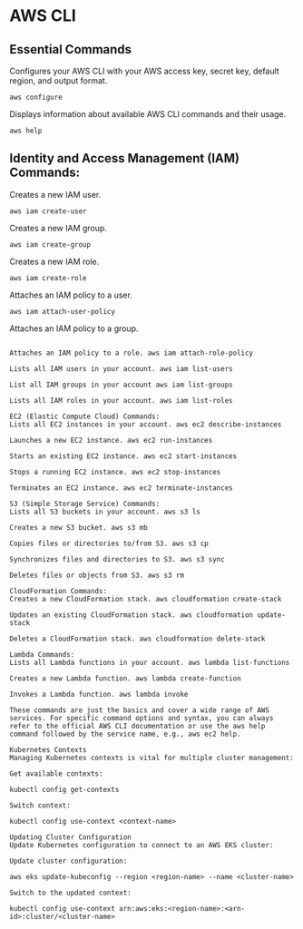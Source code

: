 # AWS CLI 
## Essential Commands
Configures your AWS CLI with your AWS access key, secret key, default region, and output format. 

```aws configure```

Displays information about available AWS CLI commands and their usage. 

```aws help```

## Identity and Access Management (IAM) Commands:
Creates a new IAM user. 

```aws iam create-user```

Creates a new IAM group. 

```aws iam create-group```

Creates a new IAM role. 

```aws iam create-role```

Attaches an IAM policy to a user. 

```aws iam attach-user-policy```

Attaches an IAM policy to a group. 

```aws iam attach-group-policy'''

Attaches an IAM policy to a role. aws iam attach-role-policy

Lists all IAM users in your account. aws iam list-users

List all IAM groups in your account aws iam list-groups

Lists all IAM roles in your account. aws iam list-roles

EC2 (Elastic Compute Cloud) Commands:
Lists all EC2 instances in your account. aws ec2 describe-instances

Launches a new EC2 instance. aws ec2 run-instances

Starts an existing EC2 instance. aws ec2 start-instances

Stops a running EC2 instance. aws ec2 stop-instances

Terminates an EC2 instance. aws ec2 terminate-instances

S3 (Simple Storage Service) Commands:
Lists all S3 buckets in your account. aws s3 ls

Creates a new S3 bucket. aws s3 mb

Copies files or directories to/from S3. aws s3 cp

Synchronizes files and directories to S3. aws s3 sync

Deletes files or objects from S3. aws s3 rm

CloudFormation Commands:
Creates a new CloudFormation stack. aws cloudformation create-stack

Updates an existing CloudFormation stack. aws cloudformation update-stack

Deletes a CloudFormation stack. aws cloudformation delete-stack

Lambda Commands:
Lists all Lambda functions in your account. aws lambda list-functions

Creates a new Lambda function. aws lambda create-function

Invokes a Lambda function. aws lambda invoke

These commands are just the basics and cover a wide range of AWS services. For specific command options and syntax, you can always refer to the official AWS CLI documentation or use the aws help command followed by the service name, e.g., aws ec2 help.

Kubernetes Contexts
Managing Kubernetes contexts is vital for multiple cluster management:

Get available contexts:

kubectl config get-contexts

Switch context:

kubectl config use-context <context-name>

Updating Cluster Configuration
Update Kubernetes configuration to connect to an AWS EKS cluster:

Update cluster configuration:

aws eks update-kubeconfig --region <region-name> --name <cluster-name>

Switch to the updated context:

kubectl config use-context arn:aws:eks:<region-name>:<arn-id>:cluster/<cluster-name>


